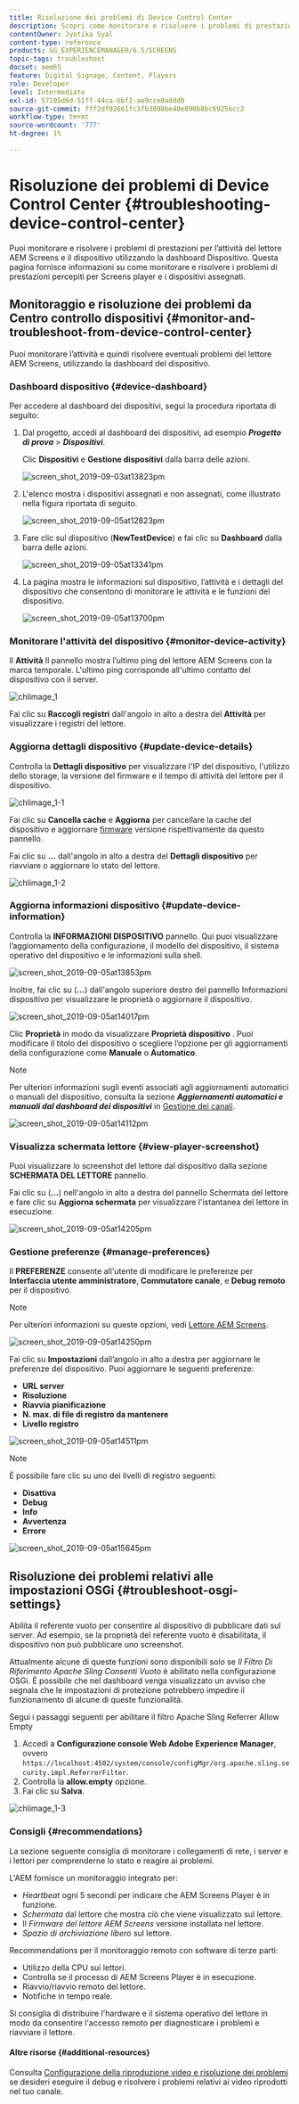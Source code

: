 ```yaml
---
title: Risoluzione dei problemi di Device Control Center
description: Scopri come monitorare e risolvere i problemi di prestazioni per l’attività del lettore AEM Screens e il dispositivo utilizzando la dashboard Dispositivo.
contentOwner: Jyotika Syal
content-type: reference
products: SG_EXPERIENCEMANAGER/6.5/SCREENS
topic-tags: troubleshoot
docset: aem65
feature: Digital Signage, Content, Players
role: Developer
level: Intermediate
exl-id: 57105d6d-51ff-44ca-bbf2-ae9cce8addd0
source-git-commit: fff2df02661fc3fb3098be40e090b8bc6925bcc2
workflow-type: tm+mt
source-wordcount: '777'
ht-degree: 1%

---
```


# Risoluzione dei problemi di Device Control Center {#troubleshooting-device-control-center}

Puoi monitorare e risolvere i problemi di prestazioni per l’attività del lettore AEM Screens e il dispositivo utilizzando la dashboard Dispositivo. Questa pagina fornisce informazioni su come monitorare e risolvere i problemi di prestazioni percepiti per Screens player e i dispositivi assegnati.

## Monitoraggio e risoluzione dei problemi da Centro controllo dispositivi {#monitor-and-troubleshoot-from-device-control-center}

Puoi monitorare l’attività e quindi risolvere eventuali problemi del lettore AEM Screens, utilizzando la dashboard del dispositivo.

### Dashboard dispositivo {#device-dashboard}

Per accedere al dashboard dei dispositivi, segui la procedura riportata di seguito:

1. Dal progetto, accedi al dashboard dei dispositivi, ad esempio ***Progetto di prova*** > ***Dispositivi***.

   Clic **Dispositivi** e **Gestione dispositivi** dalla barra delle azioni.

   ![screen_shot_2019-09-03at13823pm](assets/screen_shot_2019-09-03at13823pm.png)

1. L&#39;elenco mostra i dispositivi assegnati e non assegnati, come illustrato nella figura riportata di seguito.

   ![screen_shot_2019-09-05at12823pm](assets/screen_shot_2019-09-05at12823pm.png)

1. Fare clic sul dispositivo (**NewTestDevice**) e fai clic su **Dashboard** dalla barra delle azioni.

   ![screen_shot_2019-09-05at13341pm](assets/screen_shot_2019-09-05at13341pm.png)

1. La pagina mostra le informazioni sul dispositivo, l’attività e i dettagli del dispositivo che consentono di monitorare le attività e le funzioni del dispositivo.

   ![screen_shot_2019-09-05at13700pm](assets/screen_shot_2019-09-05at13700pm.png)

### Monitorare l&#39;attività del dispositivo {#monitor-device-activity}

Il **Attività** Il pannello mostra l’ultimo ping del lettore AEM Screens con la marca temporale. L&#39;ultimo ping corrisponde all&#39;ultimo contatto del dispositivo con il server.

![chlimage_1](assets/chlimage_1.png)

Fai clic su **Raccogli registri** dall&#39;angolo in alto a destra del **Attività** per visualizzare i registri del lettore.

### Aggiorna dettagli dispositivo {#update-device-details}

Controlla la **Dettagli dispositivo** per visualizzare l&#39;IP del dispositivo, l&#39;utilizzo dello storage, la versione del firmware e il tempo di attività del lettore per il dispositivo.

![chlimage_1-1](assets/chlimage_1-1.png)

Fai clic su **Cancella cache** e **Aggiorna** per cancellare la cache del dispositivo e aggiornare [firmware](screens-glossary.md) versione rispettivamente da questo pannello.

Fai clic su **...** dall&#39;angolo in alto a destra del **Dettagli dispositivo** per riavviare o aggiornare lo stato del lettore.

![chlimage_1-2](assets/chlimage_1-2.png)

### Aggiorna informazioni dispositivo {#update-device-information}

Controlla la **INFORMAZIONI DISPOSITIVO** pannello. Qui puoi visualizzare l’aggiornamento della configurazione, il modello del dispositivo, il sistema operativo del dispositivo e le informazioni sulla shell.

![screen_shot_2019-09-05at13853pm](assets/screen_shot_2019-09-05at13853pm.png)

Inoltre, fai clic su (**...**) dall&#39;angolo superiore destro del pannello Informazioni dispositivo per visualizzare le proprietà o aggiornare il dispositivo.

![screen_shot_2019-09-05at14017pm](assets/screen_shot_2019-09-05at14017pm.png)

Clic **Proprietà** in modo da visualizzare **Proprietà dispositivo** . Puoi modificare il titolo del dispositivo o scegliere l’opzione per gli aggiornamenti della configurazione come **Manuale** o **Automatico**.

>[!NOTE]
>
>Per ulteriori informazioni sugli eventi associati agli aggiornamenti automatici o manuali del dispositivo, consulta la sezione ***Aggiornamenti automatici e manuali dal dashboard dei dispositivi*** in [Gestione dei canali](managing-channels.md).

![screen_shot_2019-09-05at14112pm](assets/screen_shot_2019-09-05at14112pm.png)

### Visualizza schermata lettore {#view-player-screenshot}

Puoi visualizzare lo screenshot del lettore dal dispositivo dalla sezione **SCHERMATA DEL LETTORE** pannello.

Fai clic su (**...**) nell&#39;angolo in alto a destra del pannello Schermata del lettore e fare clic su **Aggiorna schermata** per visualizzare l&#39;istantanea del lettore in esecuzione.

![screen_shot_2019-09-05at14205pm](assets/screen_shot_2019-09-05at14205pm.png)

### Gestione preferenze {#manage-preferences}

Il **PREFERENZE** consente all&#39;utente di modificare le preferenze per **Interfaccia utente amministratore**, **Commutatore canale**, e **Debug remoto** per il dispositivo.

>[!NOTE]
>Per ulteriori informazioni su queste opzioni, vedi [Lettore AEM Screens](working-with-screens-player.md).

![screen_shot_2019-09-05at14250pm](assets/screen_shot_2019-09-05at14250pm.png)

Fai clic su **Impostazioni** dall’angolo in alto a destra per aggiornare le preferenze del dispositivo. Puoi aggiornare le seguenti preferenze:

* **URL server**
* **Risoluzione**
* **Riavvia pianificazione**
* **N. max. di file di registro da mantenere**
* **Livello registro**

![screen_shot_2019-09-05at14511pm](assets/screen_shot_2019-09-05at14511pm.png)

>[!NOTE]
>È possibile fare clic su uno dei livelli di registro seguenti:
>* **Disattiva**
>* **Debug**
>* **Info**
>* **Avvertenza**
>* **Errore**

![screen_shot_2019-09-05at15645pm](assets/screen_shot_2019-09-05at15645pm.png)

## Risoluzione dei problemi relativi alle impostazioni OSGi {#troubleshoot-osgi-settings}

Abilita il referente vuoto per consentire al dispositivo di pubblicare dati sul server. Ad esempio, se la proprietà del referente vuoto è disabilitata, il dispositivo non può pubblicare uno screenshot.

Attualmente alcune di queste funzioni sono disponibili solo se *Il Filtro Di Riferimento Apache Sling Consenti Vuoto* è abilitato nella configurazione OSGi. È possibile che nel dashboard venga visualizzato un avviso che segnala che le impostazioni di protezione potrebbero impedire il funzionamento di alcune di queste funzionalità.

Segui i passaggi seguenti per abilitare il filtro Apache Sling Referrer Allow Empty

1. Accedi a **Configurazione console Web Adobe Experience Manager**, ovvero `https://localhost:4502/system/console/configMgr/org.apache.sling.security.impl.ReferrerFilter`.
1. Controlla la **allow.empty** opzione.
1. Fai clic su **Salva**.

![chlimage_1-3](assets/chlimage_1-3.png)

### Consigli {#recommendations}

La sezione seguente consiglia di monitorare i collegamenti di rete, i server e i lettori per comprenderne lo stato e reagire ai problemi.

L&#39;AEM fornisce un monitoraggio integrato per:

* *Heartbeat* ogni 5 secondi per indicare che AEM Screens Player è in funzione.
* *Schermata* dal lettore che mostra ciò che viene visualizzato sul lettore.
* Il *Firmware del lettore AEM Screens* versione installata nel lettore.
* *Spazio di archiviazione libero* sul lettore.

Recommendations per il monitoraggio remoto con software di terze parti:

* Utilizzo della CPU sui lettori.
* Controlla se il processo di AEM Screens Player è in esecuzione.
* Riavvio/riavvio remoto del lettore.
* Notifiche in tempo reale.

Si consiglia di distribuire l&#39;hardware e il sistema operativo del lettore in modo da consentire l&#39;accesso remoto per diagnosticare i problemi e riavviare il lettore.

#### Altre risorse {#additional-resources}

Consulta [Configurazione della riproduzione video e risoluzione dei problemi](troubleshoot-videos.md) se desideri eseguire il debug e risolvere i problemi relativi ai video riprodotti nel tuo canale.
